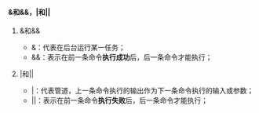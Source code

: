 #### &和&&，|和||
1. &和&&
    * &：代表在后台运行某一任务；
    * &&：表示在前一条命令**执行成功**后，后一条命令才能执行；

2. |和||
    * |：代表管道，上一条命令执行的输出作为下一条命令执行的输入或参数；
    * ||：表示在前一条命令**执行失败**后，后一条命令才能执行；